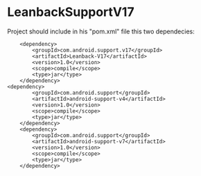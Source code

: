 # LeanbackSupportV17

Project should include in his "pom.xml" file this two dependecies:

        <dependency>
            <groupId>com.android.support.v17</groupId>
            <artifactId>Leanback-V17</artifactId>
            <version>1.0</version>
            <scope>compile</scope>
            <type>jar</type>
        </dependency>
 	<dependency>
            <groupId>com.android.support</groupId>
            <artifactId>android-support-v4</artifactId>
            <version>1.0</version>
            <scope>compile</scope>
            <type>jar</type>
        </dependency>
        <dependency>
            <groupId>com.android.support</groupId>
            <artifactId>android-support-v7</artifactId>
            <version>1.0</version>
            <scope>compile</scope>
            <type>jar</type>
        </dependency>
